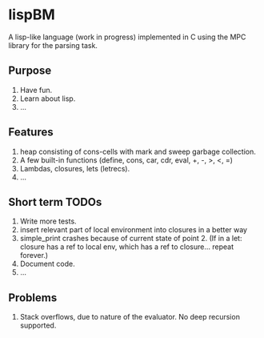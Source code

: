 # lispBM

A lisp-like language (work in progress) implemented in C using the MPC library for the parsing task.

## Purpose
1. Have fun.
2. Learn about lisp.
3. ...

## Features
1. heap consisting of cons-cells with mark and sweep garbage collection.
2. A few built-in functions (define, cons, car, cdr, eval, +, -, >, <, =)
3. Lambdas, closures, lets (letrecs).
4. ... 

## Short term TODOs
1. Write more tests.
2. insert relevant part of local environment into closures in a better way
3. simple_print crashes because of current state of point 2. (If in a let: closure has a ref to local env, which has a ref to closure... repeat forever.) 
3. Document code.
4. ...

## Problems

1. Stack overflows, due to nature of the evaluator. No deep recursion supported. 

